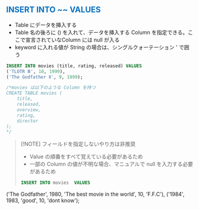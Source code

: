
## <font color="#0070c0">INSERT INTO ~~ VALUES</font>
- Table にデータを挿入する
- Table 名の後ろに () を入れて、データを挿入する Column を指定できる。ここで宣言されていなColumn には null が入る
- keyword に入れる値が String  の場合は、シングルクォーテーション ' で囲う

```sql
INSERT INTO movies (title, rating, released) VALUES
('TLOTR Ⅲ', 10, 1999), 
('The Godfather Ⅱ', 9, 1999);

/*movies は以下のような Column を持つ
CREATE TABLE movies (
	title,
	released,
	overview,
	rating,
	director
);
*/
```


> [!NOTE] フィールドを指定しないやり方は非推奨
> - Value の順番をすべて覚えている必要があるため
> - 一部の Column の値が不明な場合、マニュアルで null を入力する必要があるため
>   
> ```sql
> INSERT INTO movies  VALUES
('The Godfather', 1980, 'The best movie in the world', 10, 'F.F.C'),
('1984', 1983, 'good', 10, 'dont know');
> ```
